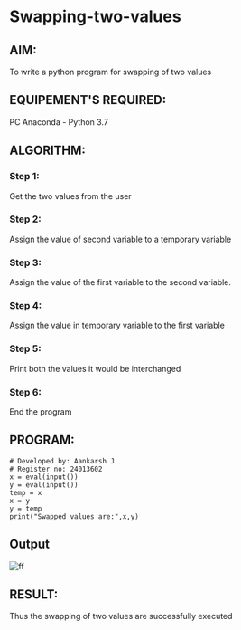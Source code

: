 # Swapping-two-values
## AIM:
To write a python program for swapping of two values
## EQUIPEMENT'S REQUIRED: 
PC
Anaconda - Python 3.7
## ALGORITHM: 
### Step 1:
Get the two values from the user
### Step 2: 
Assign the value of second variable to a temporary variable 
### Step 3: 
Assign the value of the first variable to the second variable.
### Step 4:  
Assign the value in temporary variable to the first variable
### Step 5: 
Print both the values it would be interchanged
### Step 6: 
End the program
## PROGRAM:
```
# Developed by: Aankarsh J
# Register no: 24013602
x = eval(input())
y = eval(input())
temp = x
x = y
y = temp
print("Swapped values are:",x,y)
```

## Output
![ff](https://github.com/user-attachments/assets/5b89b00a-4e5d-4c7a-9b84-bbce29a6cd63)

## RESULT:
Thus the swapping of two values are successfully executed



